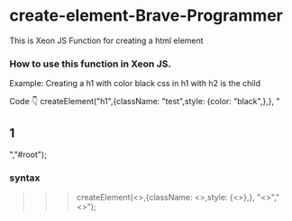 # create-element-Brave-Programmer
This is Xeon JS Function for creating a html element 


### How to use this function in Xeon JS.
Example:
Creating a h1 with color black css in h1 with h2 is the child

Code 👇
createElement("h1",{className: "test",style: {color: "black",},}, "<h2>1</h2>","#root");

### syntax

>>> createElement(<<Tag Name Here>>,{className: <<Class Name Here>>,style: {<<Styling Here>>},}, "<<Children Here>>","<<Parent ID or Class Here>>");
